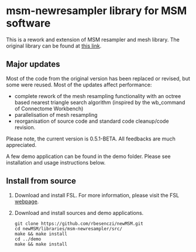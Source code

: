 # msm-newresampler library for MSM software

This is a rework and extension of MSM resampler and mesh library. The original library can be found at [this link](https://git.fmrib.ox.ac.uk/fsl/newmesh/-/tree/master).

## Major updates

Most of the code from the original version has been replaced or revised, but some were reused. Most of the updates affect performance:

- complete rework of the mesh resampling functionality with an octree based nearest triangle search algorithm (inspired by the wb_command of Connectome Workbench)
- parallelisation of mesh resampling
- reorganisation of source code and standard code cleanup/code revision.

Please note, the current version is 0.5.1-BETA. All feedbacks are much appreciated.

A few demo application can be found in the demo folder. Please see installation and usage instructions below.

## Install from source

1. Download and install FSL. For more information, please visit the FSL [webpage](https://fsl.fmrib.ox.ac.uk/fsl/fslwiki/).

2. Download and install sources and demo applications.
    ```console
    git clone https://github.com/rbesenczi/newMSM.git
    cd newMSM/libraries/msm-newresampler/src/
    make && make install
    cd ../demo
    make && make install
    ```
